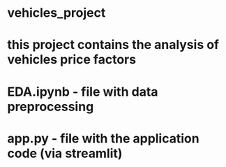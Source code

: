 # vehicles_project

# this project contains the analysis of vehicles price factors

# EDA.ipynb - file with data preprocessing

# app.py - file with the application code (via streamlit)